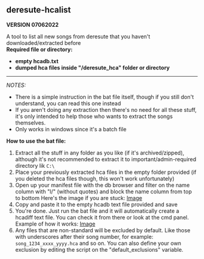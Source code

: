 ## deresute-hcalist
**VERSION 07062022**

A tool to list all new songs from deresute that you haven't downloaded/extracted before   
**Required file or directory:**
- **empty hcadb.txt**
- **dumped hca files inside "/deresute_hca" folder or directory**
  
---
*NOTES:*
- There is a simple instruction in the bat file itself, though if you still don't understand, you can read this one instead  
- If you aren't doing any extraction then there's no need for all these stuff, it's only intended to help those who wants to extract the songs themselves.  
- Only works in windows since it's a batch file  
  
  
**How to use the bat file:**
1. Extract all the stuff in any folder as you like (if it's archived/zipped), although it's not recommended to extract it to important/admin-required directory lik `C:\`
2. Place your previously extracted hca files in the empty folder provided (if you deleted the hca files though, this won't work unfortunately)
3. Open up your manifest file with the db browser and filter on the name column with "l/" (without quotes) and block the name column from top to bottom
   Here's the image if you are stuck: [Image](https://i.imgur.com/xvUCD5n.jpg)
4. Copy and paste it to the empty hcadb text file provided and save
5. You're done. Just run the bat file and it will automatically create a hcadiff text file. You can check it from there or look at the cmd panel.
   Example of how it works: [Image](https://i.imgur.com/Ku1l5cj.png)
6. Any files that are non-standard will be excluded by default. Like those with underscores after their song number, for example: `song_1234_xxxx_yyyy.hca` and so on. You can also define your own exclusion by editing the script on the "default_exclusions" variable.
     
